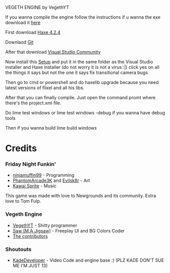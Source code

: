 VEGETH ENGINE by VegethYT 

If you wanna compile the engine follow the instructions if u wanna the exe download it [here](https://gamejolt.com/@VegethYT/Vegeth-Engine)

First download [Haxe 4.2.4](https://haxe.org/download/version/4.2.4)

Downlaod [Git](https://git-scm.com) 

After that download [Visual Studio Community](https://visualstudio.microsoft.com/it/thank-you-downloading-visual-studio/?sku=Community&rel=16)

Now install this [Setup](https://drive.google.com/file/d/1JT3EE7dJk9MKNzr2-YbojiMwJ23Mh4L2/view) and put it in the same folder as the Visual Studio installer and Haxe installer
(do not worry it is not a virus :|) click yes on all the things it says but not the one it says fix transitional camera bugs

Then go to cmd or powershell and do haxelib upgrade because you need latest versions of flixel and all his libs.

After that you can finally compile. Just open the command promt where there's the project.xml file.

Do lime test windows or lime test windows -debug if you wanna have debug tools

Then if you wanna build lime build windows

# Credits
### Friday Night Funkin'
 - [ninjamuffin99](https://twitter.com/ninja_muffin99) - Programming
 - [PhantomArcade3K](https://twitter.com/phantomarcade3k) and [Evilsk8r](https://twitter.com/evilsk8r) - Art
 - [Kawai Sprite](https://twitter.com/kawaisprite) - Music

This game was made with love to Newgrounds and its community. Extra love to Tom Fulp.
### Vegeth Engine
- [VegethYT](https://www.youtube.com/channel/UC5h7tAHmhpSAus09DIus6YA) - Shitty programmer 
- [Saw (M.A Jigsaw)](https://www.youtube.com/channel/UC2Sk7vtPzOvbVzdVTWrribQ) - Freeplay UI and BG Colors Coder
- [The contributors](https://github.com/VegethYT/Vegeth-Engine/graphs/contributors)

### Shoutouts
- [KadeDeveloper](https://github.com/KadeDev) - Video Code and engine base :) (PLZ KADE DON'T SUE ME I'M JUST 13)